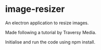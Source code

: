 # image-resizer
An electron application to resize images.

Made following a tutorial by Traversy Media. 

Initialise and run the code using npm install.
